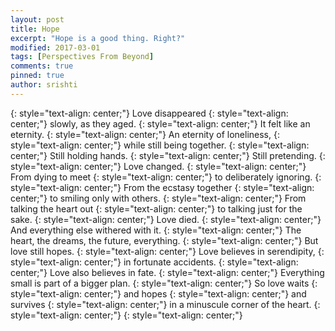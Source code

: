 ```yaml
---
layout: post
title: Hope
excerpt: "Hope is a good thing. Right?"
modified: 2017-03-01
tags: [Perspectives From Beyond]
comments: true
pinned: true
author: srishti
---
```

{: style="text-align: center;"}
Love disappeared
{: style="text-align: center;"}
slowly, as they aged.
{: style="text-align: center;"}
It felt like an eternity.
{: style="text-align: center;"}
An eternity of loneliness,
{: style="text-align: center;"}
while still being together.
{: style="text-align: center;"}
Still holding hands.
{: style="text-align: center;"}
Still pretending.
{: style="text-align: center;"}
Love changed.
{: style="text-align: center;"}
From dying to meet
{: style="text-align: center;"}
to deliberately ignoring.
{: style="text-align: center;"}
From the ecstasy together
{: style="text-align: center;"}
to smiling only with others.
{: style="text-align: center;"}
From talking the heart out
{: style="text-align: center;"}
to talking just for the sake.
{: style="text-align: center;"}
Love died.
{: style="text-align: center;"}
And everything else withered with it.
{: style="text-align: center;"}
The heart, the dreams, the future, everything.
{: style="text-align: center;"}
But love still hopes.
{: style="text-align: center;"}
Love believes in serendipity,
{: style="text-align: center;"}
in fortunate accidents.
{: style="text-align: center;"}
Love also believes in fate.
{: style="text-align: center;"}
Everything small is part of a bigger plan.
{: style="text-align: center;"}
So love waits
{: style="text-align: center;"}
and hopes
{: style="text-align: center;"}
and survives
{: style="text-align: center;"}
in a minuscule corner of the heart.
{: style="text-align: center;"}
{: style="text-align: center;"}
